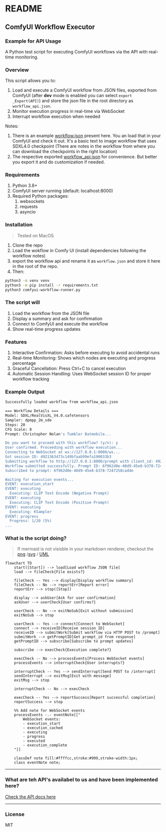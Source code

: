 # README

## ComfyUI Workflow Executor

### Example for API Usage

A Python test script for executing ComfyUI workflows via the API with real-time monitoring.

### Overview

This script allows you to:

1. Load and execute a ComfyUI workflow from JSON files, exported from ComfyUI (after __dev__ mode is enabled you can select `export _Export(API)`) and store the json file in the root directory as `workflow_api.json`.
2. Monitor execution progress in real-time via WebSocket
3. Interrupt workflow execution when needed

Notes:

1. There is an example [workflow.json](workflow.json) present here. You an load that in your ComfyUI and check it out. It's a basic text to image workflow that uses SDXL4.0 checkpoint (There are notes in the workflow from where you can download the checkpoints in the right location)
2. The respective exported [workflow_api.json](workflow_api.json) for convenience. But better you export it and do customization if needed.

### Requirements

1. Python 3.8+
2. ComfyUI server running (default: localhost:8000)
3. Required Python packages:
   1. websockets
   2. requests
   3. asyncio

### Installation

> Tested on MacOS

1. Clone the repo
2. Load the wokflow in Comfy UI (install dependencies following the workflow notes)
3. export the workflow api and rename it as `workflow.json` and store it here in the root of the repo.
4. Then:

```bash
python3 -m venv venv
python3 -m pip install -r requirements.txt
python3 comfyui-workflow-runner.py
```

### The script will

1. Load the workflow from the JSON file
2. Display a summary and ask for confirmation
3. Connect to ComfyUI and execute the workflow
4. Show real-time progress updates

### Features

1. Interactive Confirmation: Asks before executing to avoid accidental runs
2. Real-time Monitoring: Shows which nodes are executing and progress percentage
3. Graceful Cancellation: Press Ctrl+C to cancel execution
4. Automatic Session Handling: Uses WebSocket session ID for proper workflow tracking

### Example Output

```bash
Successfully loaded workflow from workflow_api.json

=== Workflow Details ===
Model: SDXL/RealVisXL_V4.0.safetensors
Sampler: dpmpp_2m_sde
Steps: 20
CFG Scale: 8
Prompt: Christopher Nolan's Tumbler Batmobile...

Do you want to proceed with this workflow? (y/n): y
User confirmed. Proceeding with workflow execution...
Connecting to WebSocket at ws://127.0.0.1:8000/ws...
Got session ID: 4921363473c149bfaab99efa190033b3
Submitting workflow to http://127.0.0.1:8000/prompt with client_id: 4921363473c149bfaab99efa190033b3
Workflow submitted successfully. Prompt ID: 6f962d0e-40d9-45e8-b378-7247258cadde
Subscribed to prompt: 6f962d0e-40d9-45e8-b378-7247258cadde

Waiting for execution events...
EVENT: execution_start
EVENT: executing
  Executing: CLIP Text Encode (Negative Prompt)
EVENT: executing
  Executing: CLIP Text Encode (Positive Prompt)
EVENT: executing
  Executing: KSampler
EVENT: progress
  Progress: 1/20 (5%)
...
```

### What is the script doing? 

> If mermaid is not visisble in your markdown renderer, checkout the [png](_assets/script_test_api_flow.png) /[svg](_assets/script_test_api_flow.svg) / [UML](https://www.planttext.com?text=RLFBRkCm3BpxAtXC3yNUwyDsiUtsWSKsg5FqM3Wo7GknHK6ay_ZxfMmb2f1UR9ap7758-fwb3Z8EVI5MUeJVDBJ7ZnVufB1jUzfhm4cW7YeJh9UYcFZ5tL-g6zYVIA_LspzeROzbOLjO_D4JuC6oyCyRa0uTB8x8DmN0tODbtzV7dClZCDJXM4Rm5s-XfG0ZOm13hhLXgCMIYsXK_hW0hhHLGAjrQ0I4u1FN5PajIZb3xsZGxX0OcLKHNXuIK8thmKekQ6ThU5wjbh1ygrPHwOSFDFYJpXCAp84lsq2h9mZ8dXnZ5cJjrXfZyao5qJUr8C-CwR7lOfSMZmSqOxIejWRVew3QiWmBHxCd5Lm6CbfrjWIuGoT93S2H80IxwIG506wr_qduQnxPTuYfJOVDDUGs5p5ri567V4NxBZEA9Xy9HDTC1QRFz3eFqph144P_lIh9V1K5pgCuqylCU3p4yLdfOD0owmrcZ8LyhiEsHJfDpS-pqENm54HtqSH6jsD_caRQFUmPyqZoZJJ69DsVQQScvdJD9VyahdLJA8kPC1LshsVzzVu3)
> 

```mermaid
flowchart TD
    start([Start]) --> load[Load workflow JSON file]
    load --> fileCheck{File exists?}
    
    fileCheck -- Yes --> display[Display workflow summary]
    fileCheck -- No --> reportErr[Report error]
    reportErr --> stop([Stop])
    
    display --> askUser[Ask for user confirmation]
    askUser --> userCheck{User confirms?}
    
    userCheck -- No --> exitNoSub[Exit without submission]
    exitNoSub --> stop
    
    userCheck -- Yes --> connect[Connect to WebSocket]
    connect --> receiveID[Receive session ID]
    receiveID --> submitWork[Submit workflow via HTTP POST to /prompt]
    submitWork --> getPromptID[Get prompt_id from response]
    getPromptID --> subscribe[Subscribe to prompt updates]
    
    subscribe --> execCheck{Execution complete?}
    
    execCheck -- No --> processEvents[Process WebSocket events]
    processEvents --> interruptCheck{User interrupts?}
    
    interruptCheck -- Yes --> sendInterrupt[Send POST to /interrupt]
    sendInterrupt --> exitMsg[Exit with message]
    exitMsg --> stop
    
    interruptCheck -- No --> execCheck
    
    execCheck -- Yes --> reportSuccess[Report successful completion]
    reportSuccess --> stop
    
    %% Add note for WebSocket events
    processEvents -.- eventNote[["
        WebSocket events:
        - execution_start
        - execution_cached
        - executing
        - progress
        - executed
        - execution_complete
    "]]
    
    classDef note fill:#ffffcc,stroke:#999,stroke-width:1px;
    class eventNote note;
```

---

### What are teh API's availabel to us and have been implemented here?

[Check the API docs here](docs/COMFYUI_API.md)

---

### License

MIT
